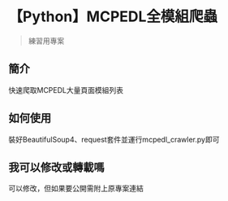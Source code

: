 # 【Python】MCPEDL全模組爬蟲
>練習用專案

## 簡介
快速爬取MCPEDL大量頁面模組列表

## 如何使用
裝好BeautifulSoup4、request套件並運行mcpedl_crawler.py即可

## 我可以修改或轉載嗎
可以修改，但如果要公開需附上原專案連結
